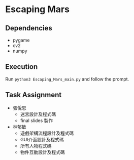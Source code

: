 # Escaping Mars
## Dependencies
- pygame
- cv2
- numpy

## Execution
Run `python3 Escaping_Mars_main.py` and follow the prompt.

## Task Assignment
- 張悅恩
  - 迷宮設計及程式碼
  - final slides 製作
- 林郁敏
  - 遊戲架構流程設計及程式碼
  - GUI介面設計及程式碼
  - 所有人物程式碼
  - 物件互動設計及程式碼

